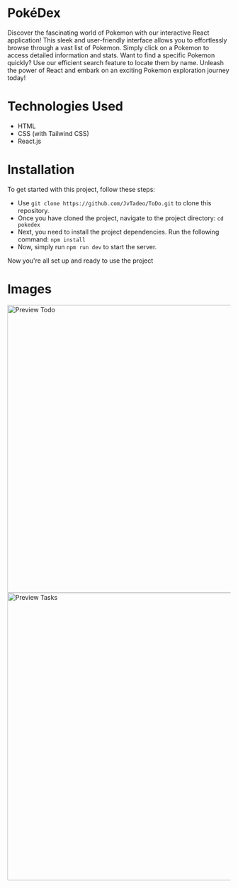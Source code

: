 # PokéDex
Discover the fascinating world of Pokemon with our interactive React application! This sleek and user-friendly interface allows you to effortlessly browse through a vast list of Pokemon. Simply click on a Pokemon to access detailed information and stats. Want to find a specific Pokemon quickly? Use our efficient search feature to locate them by name. Unleash the power of React and embark on an exciting Pokemon exploration journey today!

# Technologies Used
- HTML
- CSS (with Tailwind CSS)
- React.js

# Installation
To get started with this project, follow these steps:
- Use `git clone https://github.com/JvTadeo/ToDo.git` to clone this repository.
- Once you have cloned the project, navigate to the project directory: `cd pokedex`
- Next, you need to install the project dependencies. Run the following command: `npm install`
- Now, simply run `npm run dev` to start the server.

Now you're all set up and ready to use the project

# Images
<img src="./src/assets/img/Todo_Preview.png" width="650" alt="Preview Todo">

<img src="./src/assets/img/Todo_Preview_Tasks.png" width="650" alt="Preview Tasks">
